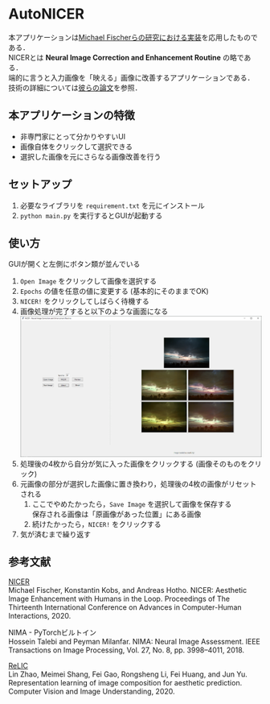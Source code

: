 # AutoNICER

本アプリケーションは[Michael Fischerらの研究における実装](https://github.com/mr-Mojo/NICER)を応用したものである．  
NICERとは **Neural Image Correction and Enhancement Routine** の略である．  
端的に言うと入力画像を「映える」画像に改善するアプリケーションである．  
技術の詳細については[彼らの論文](https://www.thinkmind.org/index.php?view=article&articleid=achi_2020_5_390_20186)を参照．

## 本アプリケーションの特徴

- 非専門家にとって分かりやすいUI
- 画像自体をクリックして選択できる
- 選択した画像を元にさらなる画像改善を行う

## セットアップ

1. 必要なライブラリを `requirement.txt` を元にインストール
1. `python main.py` を実行するとGUIが起動する

## 使い方
GUIが開くと左側にボタン類が並んでいる
1. `Open Image` をクリックして画像を選択する
1. `Epochs` の値を任意の値に変更する (基本的にそのままでOK)
1. `NICER!` をクリックしてしばらく待機する
1. 画像処理が完了すると以下のような画面になる  
    ![IMG](./imgs/UI_pick_4img.png)
1. 処理後の4枚から自分が気に入った画像をクリックする (画像そのものをクリック)
1. 元画像の部分が選択した画像に置き換わり，処理後の4枚の画像がリセットされる
    1. ここでやめたかったら，`Save Image` を選択して画像を保存する  
    保存される画像は「原画像があった位置」にある画像
    1. 続けたかったら，`NICER!` をクリックする
1. 気が済むまで繰り返す

## 参考文献

[NICER](https://github.com/mr-Mojo/NICER)  
Michael Fischer, Konstantin Kobs, and Andreas Hotho. NICER: Aesthetic Image Enhancement with Humans in the Loop. Proceedings of The Thirteenth International Conference on Advances in Computer-Human Interactions, 2020.

NIMA - PyTorchビルトイン  
Hossein Talebi and Peyman Milanfar. NIMA: Neural Image Assessment. IEEE Transactions on Image Processing, Vol. 27, No. 8, pp. 3998–4011, 2018.

[ReLIC](https://github.com/fei-aiart/ReLIC)  
Lin Zhao, Meimei Shang, Fei Gao, Rongsheng Li, Fei Huang, and Jun Yu. Representation learning of image composition for aesthetic prediction. Computer Vision and Image Understanding, 2020.